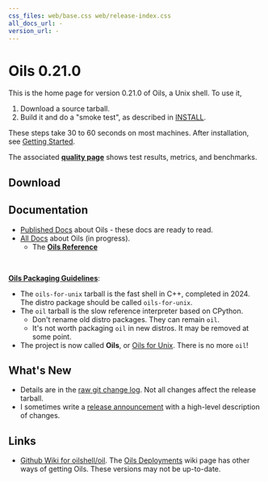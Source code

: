 ```yaml
---
css_files: web/base.css web/release-index.css
all_docs_url: -
version_url: -
---
```


Oils 0.21.0
===========

<!-- NOTE: This file is published to /release/$VERSION/index.html -->

<span class="date">
<!-- REPLACE_WITH_DATE -->
</span>

This is the home page for version 0.21.0 of Oils, a Unix shell.  To use it,

1. Download a source tarball.
2. Build it and do a "smoke test", as described in [INSTALL][].

These steps take 30 to 60 seconds on most machines.  After installation, see
[Getting Started](doc/getting-started.html).

The associated **[quality page](quality.html)** shows test results, metrics,
and benchmarks.

[INSTALL]: doc/INSTALL.html

## Download

<!-- REPLACE_WITH_DOWNLOAD_LINKS -->

## Documentation

- [Published Docs](doc/published.html) about Oils - these docs are ready to
  read.
- [All Docs](doc/index.html) about Oils (in progress).
  - The [**Oils Reference**](doc/ref/index.html)

&nbsp;

**[Oils Packaging Guidelines]($wiki)**:

- The `oils-for-unix` tarball is the fast shell in C++, completed in
  2024.  The distro package should be called `oils-for-unix`.
- The `oil` tarball is the slow reference interpreter based on CPython.
  - Don't rename old distro packages.  They can remain `oil`.
  - It's not worth packaging `oil` in new distros.  It may be removed at some
    point.
- The project is now called **Oils**, or [Oils for
  Unix](https://www.oilshell.org/blog/2023/03/rename.html).  There is no more
  `oil`!

## What's New

- Details are in the [raw git change log](changelog.html).  Not all changes
  affect the release tarball.
- I sometimes write a [release announcement](announcement.html) with a
  high-level description of changes.

## Links

- [Github Wiki for oilshell/oil](https://github.com/oilshell/oil/wiki).  The
  [Oils Deployments](https://github.com/oilshell/oil/wiki/Oils-Deployments)
  wiki page has other ways of getting Oils.  These versions may not be
  up-to-date.


